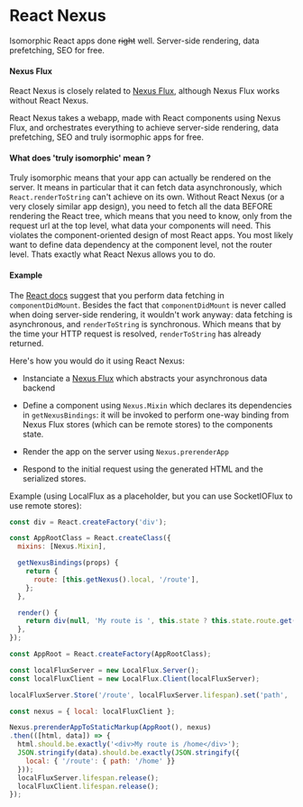 React Nexus
===========

Isomorphic React apps done ~~right~~ well. Server-side rendering, data prefetching, SEO for free.

#### Nexus Flux

React Nexus is closely related to [Nexus Flux](https://github.com/elierotenberg/nexus-flux), although Nexus Flux works without React Nexus.

React Nexus takes a webapp, made with React components using Nexus Flux, and orchestrates everything to achieve server-side rendering, data prefetching, SEO and truly isormophic apps for free.

#### What does 'truly isomorphic' mean ?

Truly isomorphic means that your app can actually be rendered on the server. It means in particular that it can fetch data asynchronously, which `React.renderToString` can't achieve on its own. Without React Nexus (or a very closely similar app design), you need to fetch all the data BEFORE rendering the React tree, which means that you need to know, only from the request url at the top level, what data your components will need. This violates the component-oriented design of most React apps. You most likely want to define data dependency at the component level, not the router level. Thats exactly what React Nexus allows you to do.

#### Example

The [React docs](http://facebook.github.io/react/tips/initial-ajax.html) suggest that you perform data fetching in `componentDidMount`. Besides the fact that `componentDidMount` is never called when doing server-side rendering, it wouldn't work anyway: data fetching is asynchronous, and `renderToString` is synchronous. Which means that by the time your HTTP request is resolved, `renderToString` has already returned.

Here's how you would do it using React Nexus:

- Instanciate a [Nexus Flux](https://github.com/elierotenberg/nexus-flux) which abstracts your asynchronous data backend

- Define a component using `Nexus.Mixin` which declares its dependencies in `getNexusBindings`: it will be invoked to perform one-way binding from Nexus Flux stores (which can be remote stores) to the components state.

- Render the app on the server using `Nexus.prerenderApp`

- Respond to the initial request using the generated HTML and the serialized stores.


Example (using LocalFlux as a placeholder, but you can use SocketIOFlux to use remote stores):

```js
const div = React.createFactory('div');

const AppRootClass = React.createClass({
  mixins: [Nexus.Mixin],

  getNexusBindings(props) {
    return {
      route: [this.getNexus().local, '/route'],
    };
  },

  render() {
    return div(null, 'My route is ', this.state ? this.state.route.get('path') : null);
  },
});

const AppRoot = React.createFactory(AppRootClass);

const localFluxServer = new LocalFlux.Server();
const localFluxClient = new LocalFlux.Client(localFluxServer);

localFluxServer.Store('/route', localFluxServer.lifespan).set('path', '/home').commit();

const nexus = { local: localFluxClient };

Nexus.prerenderAppToStaticMarkup(AppRoot(), nexus)
.then(([html, data]) => {
  html.should.be.exactly('<div>My route is /home</div>');
  JSON.stringify(data).should.be.exactly(JSON.stringify({
    local: { '/route': { path: '/home' }}
  }));
  localFluxServer.lifespan.release();
  localFluxClient.lifespan.release();
});
```


